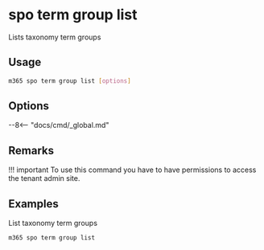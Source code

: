 # spo term group list

Lists taxonomy term groups

## Usage

```sh
m365 spo term group list [options]
```

## Options

--8<-- "docs/cmd/_global.md"

## Remarks

!!! important
    To use this command you have to have permissions to access the tenant admin site.

## Examples

List taxonomy term groups

```sh
m365 spo term group list
```
